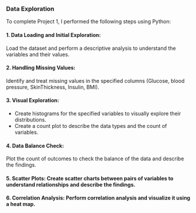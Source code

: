 ### Data Exploration

To complete Project 1, I performed the following steps using Python:

#### 1. Data Loading and Initial Exploration: 
Load the dataset and perform a descriptive analysis to understand the variables and their values.

#### 2. Handling Missing Values: 
Identify and treat missing values in the specified columns (Glucose, blood pressure, SkinThickness, Insulin, BMI).

#### 3. Visual Exploration:
* Create histograms for the specified variables to visually explore their distributions.
* Create a count plot to describe the data types and the count of variables.

#### 4. Data Balance Check: 
Plot the count of outcomes to check the balance of the data and describe the findings.

#### 5. Scatter Plots: Create scatter charts between pairs of variables to understand relationships and describe the findings.

#### 6. Correlation Analysis: Perform correlation analysis and visualize it using a heat map.
